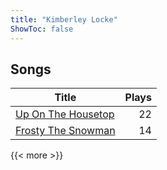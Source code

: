 ```yaml
---
title: "Kimberley Locke"
ShowToc: false
---
```


## Songs
Title | Plays 
----- | -----: 
[Up On The Housetop](/songs/up-on-the-housetop) | 22
[Frosty The Snowman](/songs/frosty-the-snowman) | 14

{{< more >}}